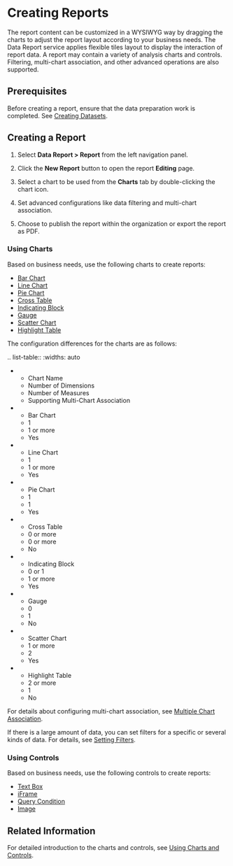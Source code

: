 # Creating Reports

The report content can be customized in a WYSIWYG way by dragging the charts to adjust the report layout according to your business needs. The Data Report service applies flexible tiles layout to display the interaction of report data. A report may contain a variety of analysis charts and controls. Filtering, multi-chart association, and other advanced operations are also supported.

## Prerequisites

Before creating a report, ensure that the data preparation work is completed. See [Creating Datasets](creating_dataset).

## Creating a Report

1. Select **Data Report > Report** from the left navigation panel.

2. Click the **New Report** button to open the report **Editing** page.

3. Select a chart to be used from the **Charts** tab by double-clicking the chart icon.

4. Set advanced configurations like data filtering and multi-chart association.

5. Choose to publish the report within the organization or export the report as PDF.

### Using Charts

Based on business needs, use the following charts to create reports:

- [Bar Chart](charts_controls/bar_chart)
- [Line Chart](charts_controls/line_chart)
- [Pie Chart](charts_controls/pie_chart)
- [Cross Table](charts_controls/cross_table)
- [Indicating Block](charts_controls/indicating_block)
- [Gauge](charts_controls/gauge)
- [Scatter Chart](charts_controls/scatter_chart)
- [Highlight Table](charts_controls/highlight_table)

The configuration differences for the charts are as follows:

.. list-table::
   :widths: auto

   * - Chart Name
     - Number of Dimensions
     - Number of Measures
     - Supporting Multi-Chart Association
   * - Bar Chart
     - 1
     - 1 or more
     - Yes
   * - Line Chart
     - 1
     - 1 or more
     - Yes
   * - Pie Chart
     - 1
     - 1
     - Yes
   * - Cross Table
     - 0 or more
     - 0 or more
     - No
   * - Indicating Block
     - 0 or 1
     - 1 or more
     - Yes
   * - Gauge
     - 0
     - 1
     - No
   * - Scatter Chart
     - 1 or more
     - 2
     - Yes
   * - Highlight Table
     - 2 or more
     - 1
     - No


For details about configuring multi-chart association, see [Multiple Chart Association](charts_controls/multiple_chart_interlock).

If there is a large amount of data, you can set filters for a specific or several kinds of data. For details, see [Setting Filters](charts_controls/filter).

### Using Controls

Based on business needs, use the following controls to create reports:

- [Text Box](charts_controls/textbox)
- [iFrame](charts_controls/iframe)
- [Query Condition](charts_controls/conditioned_query)
- [Image](charts_controls/figure)

## Related Information

For detailed introduction to the charts and controls, see [Using Charts and Controls](charts_controls/index).
